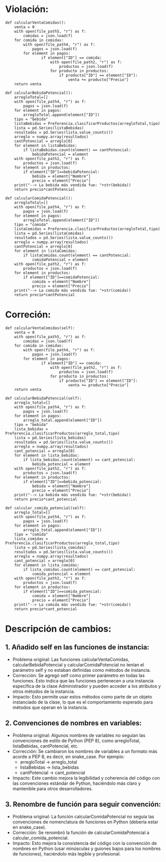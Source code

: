 # Violación:
    
    def calcularVentaComidas():
        venta = 0
        with open(file_path5, "r") as f:
            comidas = json.load(f)
        for comida in comidas:   
            with open(file_path4, "r") as f:
                pagos = json.load(f)
            for element in pagos:
                    if element["ID"] == comida:
                        with open(file_path2, "r") as f:
                            productos = json.load(f)
                        for producto in productos:
                            if producto["ID"] == element["ID"]:
                                venta += producto["Precio"]
        return venta

    def calcularBebidaPotencial():
        arregloTotal=[]
        with open(file_path4, "r") as f:
            pagos = json.load(f)
        for element in pagos:
            arregloTotal.append(element["ID"])
        tipo = "bebida"
        listaBebidas = Preferencia.clasificarProductos(arregloTotal,tipo)
        lista = pd.Series(listaBebidas) 
        resultados = pd.Series(lista.value_counts())
        arreglo = numpy.array(resultados)
        cantPotencial = arreglo[0]
        for element in listaBebidas:
            if listaBebidas.count(element) == cantPotencial:
                bebidaPotencial = element
        with open(file_path2, "r") as f:
            productos = json.load(f)
        for element in productos:
            if element["ID"]==bebidaPotencial:
                bebida = element["Nombre"]
                precio = element["Precio"]
        print("--> La bebida más vendida fue: "+str(bebida))
        return precio*cantPotencial

    def calcularComidaPotencial():
        arregloTotal=[]
        with open(file_path4, "r") as f:
            pagos = json.load(f)
        for element in pagos:
            arregloTotal.append(element["ID"])
        tipo = "comida"
        listaComidas = Preferencia.clasificarProductos(arregloTotal,tipo)
        lista = pd.Series(listaComidas) 
        resultados = pd.Series(lista.value_counts())
        arreglo = numpy.array(resultados)
        cantPotencial = arreglo[0]
        for element in listaComidas:
            if listaComidas.count(element) == cantPotencial:
                comidaPotencial = element
        with open(file_path2, "r") as f:
            productos = json.load(f)
        for element in productos:
            if element["ID"]==comidaPotencial:
                comida = element["Nombre"]
                precio = element["Precio"]
        print("--> La comida más vendida fue: "+str(comida))
        return precio*cantPotencial


# Correción:

    def calcularVentaComidas(self):
        venta = 0
        with open(file_path5, "r") as f:
            comidas = json.load(f)
        for comida in comidas:   
            with open(file_path4, "r") as f:
                pagos = json.load(f)
            for element in pagos:
                    if element["ID"] == comida:
                        with open(file_path2, "r") as f:
                            productos = json.load(f)
                        for producto in productos:
                            if producto["ID"] == element["ID"]:
                                venta += producto["Precio"]
        return venta

    def calcularBebidaPotencial(self):
        arreglo_total=[]
        with open(file_path4, "r") as f:
            pagos = json.load(f)
        for element in pagos:
            arreglo_total.append(element["ID"])
        tipo = "bebida"
        lista_bebidas = Preferencia.clasificarProductos(arreglo_total,tipo)
        lista = pd.Series(lista_bebidas) 
        resultados = pd.Series(lista.value_counts())
        arreglo = numpy.array(resultados)
        cant_potencial = arreglo[0]
        for element in lista_bebidas:
            if lista_bebidas.count(element) == cant_potencial:
                bebida_potencial = element
        with open(file_path2, "r") as f:
            productos = json.load(f)
        for element in productos:
            if element["ID"]==bebida_potencial:
                bebida = element["Nombre"]
                precio = element["Precio"]
        print("--> La bebida más vendida fue: "+str(bebida))
        return precio*cant_potencial

    def calcular_comida_potencial(self):
        arreglo_total=[]
        with open(file_path4, "r") as f:
            pagos = json.load(f)
        for element in pagos:
            arreglo_total.append(element["ID"])
        tipo = "comida"
        lista_comidas = Preferencia.clasificarProductos(arreglo_total,tipo)
        lista = pd.Series(lista_comidas) 
        resultados = pd.Series(lista.value_counts())
        arreglo = numpy.array(resultados)
        cant_potencial = arreglo[0]
        for element in lista_comidas:
            if lista_comidas.count(element) == cant_potencial:
                comida_potencial = element
        with open(file_path2, "r") as f:
            productos = json.load(f)
        for element in productos:
            if element["ID"]==comida_potencial:
                comida = element["Nombre"]
                precio = element["Precio"]
        print("--> La comida más vendida fue: "+str(comida))
        return precio*cant_potencial


# Descripción de cambios: 
## 1. Añadido self en las funciones de instancia:
 - Problema original: Las funciones calcularVentaComidas, calcularBebidaPotencial y calcularComidaPotencial no tenían el parámetro self y no estaban definidas como métodos de instancia.
 - Corrección: Se agregó self como primer parámetro en todas las funciones. Esto indica que las funciones pertenecen a una instancia específica de la clase Administrador y pueden acceder a los atributos y otros métodos de la instancia.
 - Impacto: Esto permite usar estos métodos como parte de un objeto instanciado de la clase, lo que es el comportamiento esperado para métodos que operan en la instancia.
## 2. Convenciones de nombres en variables:
 - Problema original: Algunos nombres de variables no seguían las convenciones de estilo de Python (PEP 8), como arregloTotal, listaBebidas, cantPotencial, etc.
 - Corrección: Se cambiaron los nombres de variables a un formato más acorde a PEP 8, es decir, en snake_case. Por ejemplo:
    - arregloTotal → arreglo_total
    - listaBebidas → lista_bebidas
    - cantPotencial → cant_potencial
 - Impacto: Este cambio mejora la legibilidad y coherencia del código con las convenciones estándar de Python, haciéndolo más claro y mantenible para otros desarrolladores.
## 3. Renombre de función para seguir convención:
 - Problema original: La función calcularComidaPotencial no seguía las convenciones de nomenclatura de funciones en Python (debería estar en snake_case).
 - Corrección: Se renombró la función de calcularComidaPotencial a calcular_comida_potencial.
 - Impacto: Esto mejora la consistencia del código con la convención de nombres en Python (usar minúsculas y guiones bajos para los nombres de funciones), haciéndolo más legible y profesional.